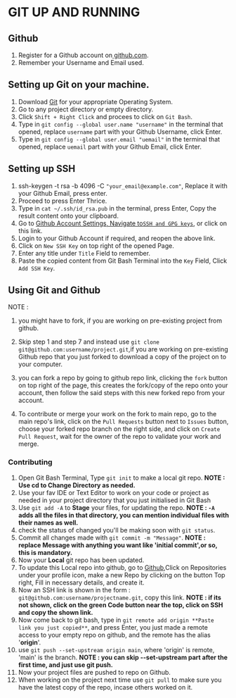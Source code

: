 # GIT UP AND RUNNING 

## Github 
1. Register for a Github account on[ github.com](github.com).
2. Remember your Username and Email used.

## Setting up Git on your machine.
1. Download [Git](https://git-scm.com/downloads) for your appropriate Operating System.
2. Go to any project directory or empty directory.
3. Click ``Shift + Right Click`` and procees to click on ``Git Bash``.
4. Type in ``git config --global user.name "username"`` in the terminal that opened, replace ``username`` part with your Github Username, click Enter.
5. Type in ``git config --global user.email "uemail"`` in the terminal that opened, replace ``uemail`` part with your Github Email, click Enter.

## Setting up SSH
1. ssh-keygen -t rsa -b 4096 -C ``"your_email@example.com"``, Replace it with your Github Email, press enter.
2. Proceed to press Enter Thrice.
3. Type in ``cat ~/.ssh/id_rsa.pub`` in the terminal, press Enter, Copy the result content onto your clipboard.
4. Go to [Github Account Settings, Navigate to``SSH and GPG keys``](https://github.com/settings/keys), or click on this link.
5. Login to your Github Account if required, and reopen the above link.
6. Click on ``New SSH Key`` on top right of the opened Page.
7. Enter any title under ``Title`` Field to remember.
8. Paste the copied content from Git Bash Terminal into the ``Key`` Field, Click ``Add SSH Key``.

## Using Git and Github
NOTE : 
1. you might have to fork, if you are working on pre-existing project from github.

2. Skip step 1 and step 7 and instead use ``git clone git@github.com:username/project.git``,if you are working on pre-existing Github repo that you just forked to download a copy of the project on to your computer.

3. you can fork a repo by going to github repo link, clicking the ``fork`` button on top right of the page, this creates the fork/copy of the repo onto your account, then follow the said steps with this new forked repo from your account.

4. To contribute or merge your work on the fork to main repo, go to the main repo's link, click on the ``Pull Requests`` button next to ``Issues`` button, choose your forked repo branch on the right side, and click on ``Create Pull Request``, wait for the owner of the repo to validate your work and merge.

### Contributing
1. Open Git Bash Terminal, Type ``git init`` to make a local git repo.
   **NOTE : Use cd to Change Directory as needed.**
2. Use your fav IDE or Text Editor to work on your code or project as needed in your project directory that you just initialised in Git Bash
3. Use ``git add -A`` to **Stage** your files, for updating the repo.
   **NOTE : ``-A`` adds all the files in that directory, you can mention individual files with their names as well.**
4. check the status of changed you'll be making soon with ``git status``.
5. Commit all changes made with ``git commit -m "Message"``.
   **NOTE : replace Message with anything you want like 'initial commit',or so, this is mandatory.**
6. Now your **Local** git repo has been updated.
7. To update this Local repo into github, go to [Github](github.com),Click on Repositories under your profile icon, make a new Repo by clicking on the button Top right, Fill in necessary details, and create it.
8. Now an SSH link is shown in the form : ``git@github.com:username/projectname.git``, copy this link.
   **NOTE : if its not shown, click on the green Code button near the top, click on SSH and copy the shown link.**
9. Now come back to git bash, type in ``git remote add origin **Paste link you just copied**``, and press Enter, you just made a remote access to your empty repo on github, and the remote has the alias '**origin**'.
10. use ``git push --set-upstream origin main``, where 'origin' is remote, 'main' is the branch.
    **NOTE : you can skip --set-upstream part after the first time, and just use git push.**
11. Now your project files are pushed to repo on Github.
12. When working on the project next time use ``git pull`` to make sure you have the latest copy of the repo, incase others worked on it.


